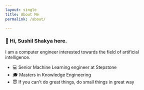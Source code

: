 ```yaml
---
layout: single
title: About Me
permalink: /about/

---
```


### 🙏 Hi, Sushil Shakya here.

I am a computer engineer interested towards the field of artificial intelligence.

- 💻 Senior Machine Learning engineer at Stepstone
- 🎓 Masters in Knowledge Engineering
- 😇 If you can't do great things, do small things in great way




